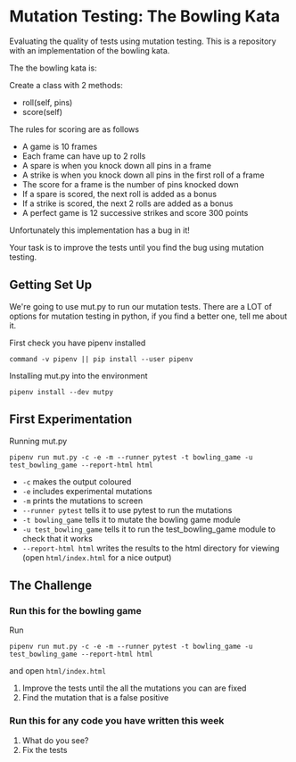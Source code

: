 # Mutation Testing: The Bowling Kata

Evaluating the quality of tests using mutation testing. This is a repository with an implementation of the bowling kata.

The the bowling kata is:

Create a class with 2 methods:

- roll(self, pins)
- score(self)

The rules for scoring are as follows

- A game is 10 frames
- Each frame can have up to 2 rolls
- A spare is when you knock down all pins in a frame
- A strike is when you knock down all pins in the first roll of a frame
- The score for a frame is the number of pins knocked down
- If a spare is scored, the next roll is added as a bonus
- If a strike is scored, the next 2 rolls are added as a bonus
- A perfect game is 12 successive strikes and score 300 points

Unfortunately this implementation has a bug in it!

Your task is to improve the tests until you find the bug using mutation testing.

## Getting Set Up

We're going to use mut.py to run our mutation tests. There are a LOT of options for mutation testing in python, if you find a better one, tell me about it.

First check you have pipenv installed

```
command -v pipenv || pip install --user pipenv
```

Installing mut.py into the environment

```shell
pipenv install --dev mutpy
```

## First Experimentation

Running mut.py

```shell
pipenv run mut.py -c -e -m --runner pytest -t bowling_game -u test_bowling_game --report-html html
```

- `-c` makes the output coloured
- `-e` includes experimental mutations
- `-m` prints the mutations to screen
- `--runner pytest` tells it to use pytest to run the mutations
- `-t bowling_game` tells it to mutate the bowling game module
- `-u test_bowling_game` tells it to run the test_bowling_game module to check that it works
- `--report-html html` writes the results to the html directory for viewing (open `html/index.html` for a nice output)

## The Challenge

### Run this for the bowling game

Run

```shell
pipenv run mut.py -c -e -m --runner pytest -t bowling_game -u test_bowling_game --report-html html
```

and open `html/index.html`

1. Improve the tests until the all the mutations you can are fixed
2. Find the mutation that is a false positive

### Run this for any code you have written this week

1. What do you see?
2. Fix the tests
